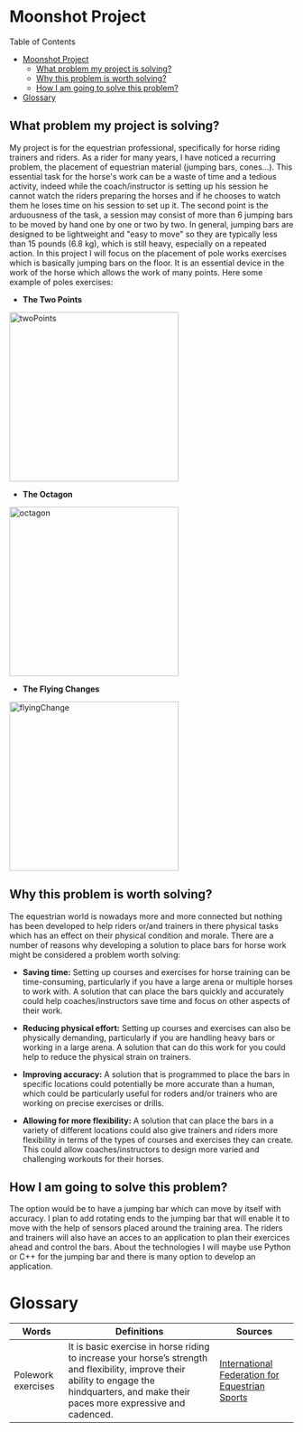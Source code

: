 # Moonshot Project

Table of Contents

- [Moonshot Project](#moonshot-project)
  - [What problem my project is solving?](#what-problem-my-project-is-solving)
  - [Why this problem is worth solving?](#why-this-problem-is-worth-solving)
  - [How I am going to solve this problem?](#how-i-am-going-to-solve-this-problem)
- [Glossary](#glossary)


## What problem my project is solving?

My project is for the equestrian professional, specifically for horse riding trainers and riders. As a rider for many years, I have noticed a recurring problem, the placement of equestrian material (jumping bars, cones...). This essential task for the horse's work can be a waste of time and a tedious activity, indeed while the coach/instructor is setting up his session he cannot watch the riders preparing the horses and if he chooses to watch them he loses time on his session to set up it. The second point is the arduousness of the task, a session may consist of more than 6 jumping bars to be moved by hand one by one or two by two. In general, jumping bars are designed to be lightweight and "easy to move" so they are typically less than 15 pounds (6.8 kg), which is still heavy, especially on a repeated action.
In this project I will focus on the placement of pole works exercises which is basically jumping bars on the floor. It is an essential device in the work of the horse which allows the work of many points.
Here some example of poles exercises:
- **The Two Points**
<img width="300" alt="twoPoints" src="https://user-images.githubusercontent.com/71769490/212657199-17b04e27-e6cc-4e6b-aac1-e5ff35b7e34c.png">
<!--(https://www.petplanequine.co.uk/horse-advice/training-and-competition/training-tips/images/poles-exercises/large/two-points.jpg)-->

- **The Octagon**
<img width="300" alt="octagon" src="https://user-images.githubusercontent.com/71769490/212657392-531c873a-adef-4256-8cc1-bd0e9f248e61.png">
<!--((https://www.petplanequine.co.uk/horse-advice/training-and-competition/training-tips/images/poles-exercises/large/octagon.jpg)-->

- **The Flying Changes**
<img width="300" alt="flyingChange" src="https://user-images.githubusercontent.com/71769490/212657595-c50f19b5-6589-4ab9-a036-0f1d450c09be.png">
<!--((https://www.petplanequine.co.uk/horse-advice/training-and-competition/training-tips/images/poles-exercises/large/flying-changes.jpg)-->

## Why this problem is worth solving?

The equestrian world is nowadays more and more connected but nothing has been developed to help riders or/and trainers in there physical tasks which has an effect on their physical condition and morale. 
There are a number of reasons why developing a solution to place bars for horse work might be considered a problem worth solving:

- **Saving time:** Setting up courses and exercises for horse training can be time-consuming, particularly if you have a large arena or multiple horses to work with. A solution that can place the bars quickly and accurately could help coaches/instructors save time and focus on other aspects of their work.

- **Reducing physical effort:** Setting up courses and exercises can also be physically demanding, particularly if you are handling heavy bars or working in a large arena. A solution that can do this work for you could help to reduce the physical strain on trainers.

- **Improving accuracy:**  A solution that is programmed to place the bars in specific locations could potentially be more accurate than a human, which could be particularly useful for roders and/or trainers who are working on precise exercises or drills.

- **Allowing for more flexibility:** A solution that can place the bars in a variety of different locations could also give trainers and riders more flexibility in terms of the types of courses and exercises they can create. This could allow coaches/instructors to design more varied and challenging workouts for their horses.


## How I am going to solve this problem?
The option would be to have a jumping bar which can move by itself with accuracy. I plan to add rotating ends to the jumping bar
that will enable it to move with the help of sensors placed around the training area. The riders and trainers will also have an acces to an application to plan their exercices ahead and control the bars.
About the technologies I will maybe use Python or C++ for the jumping bar and there is many option to develop an application.
<!--The option would be to use a mobile robot base equipped with a mechanism for picking up and placing the bars. The robot could navigate around the arena using sensors such as cameras or light detection and ranging (LIDAR) to avoid obstacles and locate the desired placement for the bars. The coach/instructor will be able to plan ahead their next sessions and the robot will be able to place it.
There are many different programming languages that you could use to develop a robot, I am considering using Python or C++.
One of the key elements of my project is to offer the possibility to the trainer to plan their session ahead on a logiciel link to the robot. Using a software will bring more precision on the horse's work which needs precise measure. For this part we can imagine a software will work with a graphical user interface.-->

# Glossary
| Words              	| Definitions                                                                                                                                                                                   	| Sources                                                                                                                                	|
|--------------------	|-----------------------------------------------------------------------------------------------------------------------------------------------------------------------------------------------	|----------------------------------------------------------------------------------------------------------------------------------------	|
| Polework exercises 	| It is basic exercise in horse riding to increase your horse’s strength and flexibility, improve their ability to engage the hindquarters, and make their paces more expressive and cadenced. 	| [International Federation for Equestrian Sports](https://www.fei.org/stories/lifestyle/teach-me/3-polework-exercises-strengthen-horse) 	|
